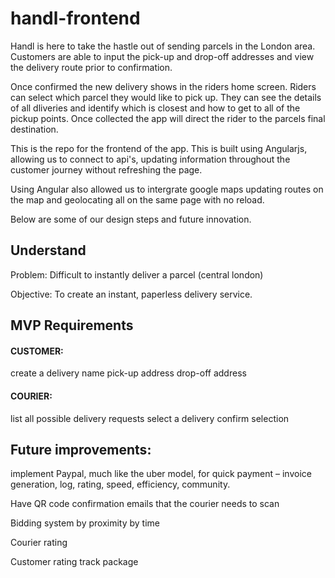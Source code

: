 # handl-frontend

Handl is here to take the hastle out of sending parcels in the London area. Customers are able to input the pick-up and drop-off addresses and view the delivery route prior to confirmation.

Once confirmed the new delivery shows in the riders home screen. Riders can select which parcel they would like to pick up. They can see the details of all dliveries and identify which is closest and how to get to all of the pickup points. Once collected the app will direct the rider to the parcels final destination.

This is the repo for the frontend of the app. This is built using Angularjs, allowing us to connect to api's, updating information throughout the customer journey without refreshing the page. 

Using Angular also allowed us to intergrate google maps updating routes on the map and geolocating all on the same page with no reload. 

Below are some of our design steps and future innovation.

## Understand

Problem: Difficult to instantly deliver a parcel (central london)

Objective: To create an instant, paperless delivery service.

## MVP Requirements

#### CUSTOMER:

create a delivery
name
pick-up address
drop-off address

#### COURIER:

list all possible delivery requests
select a delivery
confirm selection

## Future improvements:

implement Paypal, much like the uber model, for quick payment – invoice generation, log, rating, speed, efficiency, community.

Have QR code confirmation emails that the courier needs to scan

Bidding system by proximity by time

Courier rating 

Customer rating track package
